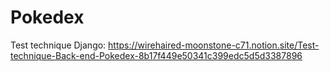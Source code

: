 # Pokedex
Test technique Django: https://wirehaired-moonstone-c71.notion.site/Test-technique-Back-end-Pokedex-8b17f449e50341c399edc5d5d3387896
